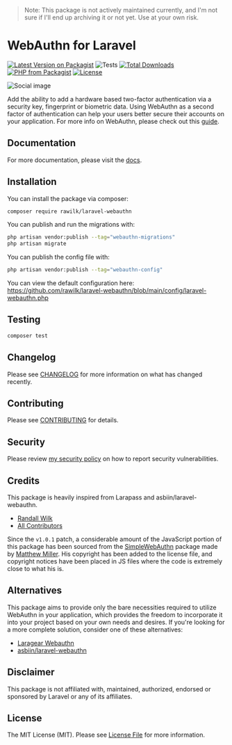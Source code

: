> Note: This package is not actively maintained currently, and I'm not sure if I'll end up archiving it or not yet. Use at your own risk.

# WebAuthn for Laravel

[![Latest Version on Packagist](https://img.shields.io/packagist/v/rawilk/laravel-webauthn.svg?style=flat-square)](https://packagist.org/packages/rawilk/laravel-webauthn)
![Tests](https://github.com/rawilk/laravel-webauthn/workflows/Tests/badge.svg?style=flat-square)
[![Total Downloads](https://img.shields.io/packagist/dt/rawilk/laravel-webauthn.svg?style=flat-square)](https://packagist.org/packages/rawilk/laravel-webauthn)
[![PHP from Packagist](https://img.shields.io/packagist/php-v/rawilk/laravel-webauthn?style=flat-square)](https://packagist.org/packages/rawilk/laravel-webauthn)
[![License](https://img.shields.io/github/license/rawilk/laravel-webauthn?style=flat-square)](https://github.com/rawilk/laravel-webauthn/blob/main/LICENSE.md)

![Social image](https://banners.beyondco.de/WebAuthn%20for%20Laravel.png?theme=light&packageManager=composer+require&packageName=rawilk%2Flaravel-webauthn&pattern=randomShapes&style=style_1&description=Add+WebAuthn+functionality+to+Laravel.&md=1&showWatermark=0&fontSize=100px&images=key)

Add the ability to add a hardware based two-factor authentication via a security key, fingerprint or biometric data. Using WebAuthn as a second factor of authentication can help your users better secure their accounts on your application. For more info on WebAuthn, please check out this [guide](https://webauthn.guide/).

## Documentation

For more documentation, please visit the [docs](https://randallwilk.dev/docs/laravel-webauthn).

## Installation

You can install the package via composer:

```bash
composer require rawilk/laravel-webauthn
```

You can publish and run the migrations with:

```bash
php artisan vendor:publish --tag="webauthn-migrations"
php artisan migrate
```

You can publish the config file with:

```bash
php artisan vendor:publish --tag="webauthn-config"
```

You can view the default configuration here: https://github.com/rawilk/laravel-webauthn/blob/main/config/laravel-webauthn.php

## Testing

```bash
composer test
```

## Changelog

Please see [CHANGELOG](CHANGELOG.md) for more information on what has changed recently.

## Contributing

Please see [CONTRIBUTING](.github/CONTRIBUTING.md) for details.

## Security

Please review [my security policy](.github/SECURITY.md) on how to report security vulnerabilities.

## Credits

This package is heavily inspired from Larapass and asbiin/laravel-webauthn.

-   [Randall Wilk](https://github.com/rawilk)
-   [All Contributors](../../contributors)

Since the `v1.0.1` patch, a considerable amount of the JavaScript portion of this package has been sourced from the [SimpleWebAuthn](https://github.com/MasterKale/SimpleWebAuthn) package made by [Matthew Miller](https://github.com/MasterKale). His copyright has been added to the license file, and copyright notices have been placed in JS files where the code is extremely close to what his is.

## Alternatives

This package aims to provide only the bare necessities required to utilize WebAuthn in your application, which provides the freedom to incorporate it into your project based on your own needs and desires. If you're looking for a more complete solution, consider one of these alternatives:

-   [Laragear Webauthn](https://github.com/Laragear/WebAuthn)
-   [asbiin/laravel-webauthn](https://github.com/asbiin/laravel-webauthn)

## Disclaimer

This package is not affiliated with, maintained, authorized, endorsed or sponsored by Laravel or any of its affiliates.

## License

The MIT License (MIT). Please see [License File](LICENSE.md) for more information.
